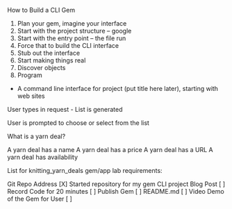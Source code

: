 How to Build a CLI Gem

1. Plan your gem, imagine your interface
2. Start with the project structure – google
3. Start with the entry point – the file run
4. Force that to build the CLI interface
5. Stub out the interface
6. Start making things real
7. Discover objects
8. Program

- A command line interface for project (put title here later), starting with web sites

User types in request -
List is generated

User is prompted to choose or select from the list

What is a yarn deal?

A yarn deal has a name
A yarn deal has a price
A yarn deal has a URL
A yarn deal has availability


List for knitting_yarn_deals gem/app lab requirements:

Git Repo Address           [X]     Started repository for my gem CLI project
Blog Post                  [ ]
Record Code for 20 minutes [ ]
Publish Gem                [ ]
README.md                  [ ]
Video Demo of the Gem
for User                   [ ]
